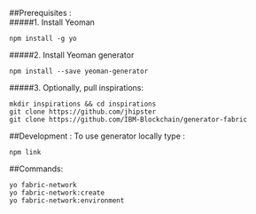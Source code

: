 ##Prerequisites :  
#####1. Install Yeoman  
```  
npm install -g yo
```

#####2. Install Yeoman generator  
```
npm install --save yeoman-generator
```

#####3. Optionally, pull inspirations:  
```
mkdir inspirations && cd inspirations
git clone https://github.com/jhipster
git clone https://github.com/IBM-Blockchain/generator-fabric
```

##Development :
To use generator locally type :
```
npm link
```

##Commands:
```
yo fabric-network 
yo fabric-network:create
yo fabric-network:environment
```
